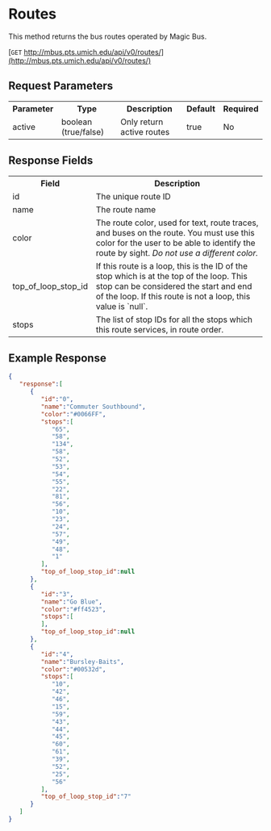 # Routes

This method returns the bus routes operated by Magic Bus.

[`GET` http://mbus.pts.umich.edu/api/v0/routes/](http://mbus.pts.umich.edu/api/v0/routes/)

## Request Parameters

<table>
<th>Parameter</th>
<th>Type</th>
<th>Description</th>
<th>Default</th>
<th>Required</th>
<tr>
<td>active</td><td>boolean (true/false)</td><td>Only return active routes</td><td>true</td><td>No</td>
</tr>
</table>

## Response Fields

<table>
<th>Field</th>
<th>Description</th>
<tr>
<td>id</td><td>The unique route ID</td>
</tr>
<tr>
<td>name</td><td>The route name</td>
</tr>
<tr>
<td>color</td><td>The route color, used for text, route traces, and buses on the route. You must use this color for the user to be able to identify the route by sight. <em>Do not use a different color.</em></td>
</tr>
<tr>
<td>top_of_loop_stop_id</td><td>If this route is a loop, this is the ID of the stop which is at the top of the loop. This stop can be considered the start and end of the loop. If this route is not a loop, this value is `null`.</td>
</tr>
<tr>
<td>stops</td><td>The list of stop IDs for all the stops which this route services, in route order.  </td>
</tr>
</table>

## Example Response

```json
{
   "response":[
      {
         "id":"0",
         "name":"Commuter Southbound",
         "color":"#0066FF",
         "stops":[
            "65",
            "58",
            "134",
            "58",
            "52",
            "53",
            "54",
            "55",
            "22",
            "81",
            "56",
            "10",
            "23",
            "24",
            "57",
            "49",
            "48",
            "1"
         ],
         "top_of_loop_stop_id":null
      },
      {
         "id":"3",
         "name":"Go Blue",
         "color":"#ff4523",
         "stops":[
         ],
         "top_of_loop_stop_id":null
      },
      {
         "id":"4",
         "name":"Bursley-Baits",
         "color":"#00532d",
         "stops":[
            "10",
            "42",
            "46",
            "15",
            "59",
            "43",
            "44",
            "45",
            "60",
            "61",
            "39",
            "52",
            "25",
            "56"
         ],
         "top_of_loop_stop_id":"7"
      }
   ]
}
```
